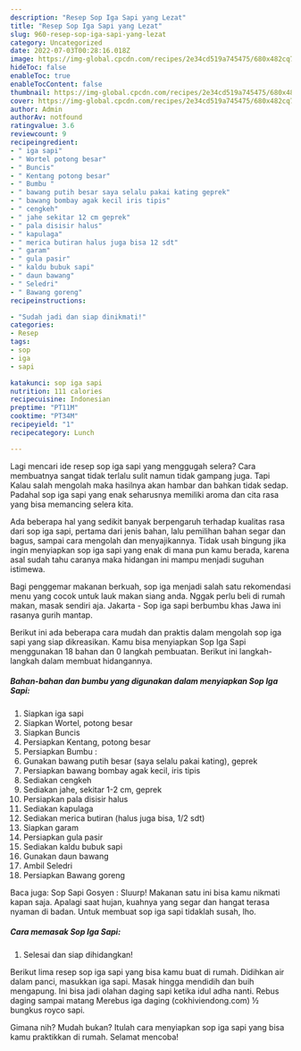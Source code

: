 ```yaml
---
description: "Resep Sop Iga Sapi yang Lezat"
title: "Resep Sop Iga Sapi yang Lezat"
slug: 960-resep-sop-iga-sapi-yang-lezat
category: Uncategorized
date: 2022-07-03T00:28:16.018Z
image: https://img-global.cpcdn.com/recipes/2e34cd519a745475/680x482cq70/sop-iga-sapi-foto-resep-utama.jpg
hideToc: false
enableToc: true
enableTocContent: false
thumbnail: https://img-global.cpcdn.com/recipes/2e34cd519a745475/680x482cq70/sop-iga-sapi-foto-resep-utama.jpg
cover: https://img-global.cpcdn.com/recipes/2e34cd519a745475/680x482cq70/sop-iga-sapi-foto-resep-utama.jpg
author: Admin
authorAv: notfound
ratingvalue: 3.6
reviewcount: 9
recipeingredient:
- " iga sapi"
- " Wortel potong besar"
- " Buncis"
- " Kentang potong besar"
- " Bumbu "
- " bawang putih besar saya selalu pakai kating geprek"
- " bawang bombay agak kecil iris tipis"
- " cengkeh"
- " jahe sekitar 12 cm geprek"
- " pala disisir halus"
- " kapulaga"
- " merica butiran halus juga bisa 12 sdt"
- " garam"
- " gula pasir"
- " kaldu bubuk sapi"
- " daun bawang"
- " Seledri"
- " Bawang goreng"
recipeinstructions:

- "Sudah jadi dan siap dinikmati!"
categories:
- Resep
tags:
- sop
- iga
- sapi

katakunci: sop iga sapi 
nutrition: 111 calories
recipecuisine: Indonesian
preptime: "PT11M"
cooktime: "PT34M"
recipeyield: "1"
recipecategory: Lunch

---
```



Lagi mencari ide resep sop iga sapi yang menggugah selera? Cara membuatnya sangat tidak terlalu sulit namun tidak gampang juga. Tapi Kalau salah mengolah maka hasilnya akan hambar dan bahkan tidak sedap. Padahal sop iga sapi yang enak seharusnya memiliki aroma dan cita rasa yang bisa memancing selera kita.


Ada beberapa hal yang sedikit banyak berpengaruh terhadap kualitas rasa dari sop iga sapi, pertama dari jenis bahan, lalu pemilihan bahan segar dan bagus, sampai cara mengolah dan menyajikannya. Tidak usah bingung jika ingin menyiapkan sop iga sapi yang enak di mana pun kamu berada, karena asal sudah tahu caranya maka hidangan ini mampu menjadi suguhan istimewa.

Bagi penggemar makanan berkuah, sop iga menjadi salah satu rekomendasi menu yang cocok untuk lauk makan siang anda. Nggak perlu beli di rumah makan, masak sendiri aja. Jakarta - Sop iga sapi berbumbu khas Jawa ini rasanya gurih mantap.


Berikut ini ada beberapa cara mudah dan praktis dalam mengolah sop iga sapi yang siap dikreasikan. Kamu bisa menyiapkan Sop Iga Sapi menggunakan 18 bahan dan 0 langkah pembuatan. Berikut ini langkah-langkah dalam membuat hidangannya.

<!--inarticleads1-->

##### Bahan-bahan dan bumbu yang digunakan dalam menyiapkan Sop Iga Sapi:

1. Siapkan  iga sapi
1. Siapkan  Wortel, potong besar
1. Siapkan  Buncis
1. Persiapkan  Kentang, potong besar
1. Persiapkan  Bumbu :
1. Gunakan  bawang putih besar (saya selalu pakai kating), geprek
1. Persiapkan  bawang bombay agak kecil, iris tipis
1. Sediakan  cengkeh
1. Sediakan  jahe, sekitar 1-2 cm, geprek
1. Persiapkan  pala disisir halus
1. Sediakan  kapulaga
1. Sediakan  merica butiran (halus juga bisa, 1/2 sdt)
1. Siapkan  garam
1. Persiapkan  gula pasir
1. Sediakan  kaldu bubuk sapi
1. Gunakan  daun bawang
1. Ambil  Seledri
1. Persiapkan  Bawang goreng


Baca juga: Sop Sapi Gosyen : Sluurp! Makanan satu ini bisa kamu nikmati kapan saja. Apalagi saat hujan, kuahnya yang segar dan hangat terasa nyaman di badan. Untuk membuat sop iga sapi tidaklah susah, lho. 

<!--inarticleads2-->

##### Cara memasak Sop Iga Sapi:


1. Selesai dan siap dihidangkan!

Berikut lima resep sop iga sapi yang bisa kamu buat di rumah. Didihkan air dalam panci, masukkan iga sapi. Masak hingga mendidih dan buih mengapung. Ini bisa jadi olahan daging sapi ketika idul adha nanti. Rebus daging sampai matang Merebus iga daging (cokhiviendong.com) ½ bungkus royco sapi. 

Gimana nih? Mudah bukan? Itulah cara menyiapkan sop iga sapi yang bisa kamu praktikkan di rumah. Selamat mencoba!
